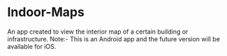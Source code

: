 # Indoor-Maps
An app created to view the interior map of a certain building or infrastructure.
Note:- This is an Android app and the future version will be available for iOS.
